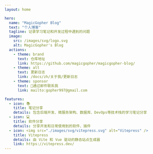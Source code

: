 ```yaml
---
layout: home

hero:
  name: "MagicGopher Blog"
  text: "个人博客"
  tagline: 记录学习笔记和开发过程中遇到的问题
  image:
    src: /images/svg/logo.svg
    alt: MagicGopher's Blog
  actions:
    - theme: brand
      text: 仓库地址
      link: https://github.com/magicgopher/magicgopher-blog/
    - theme: alt
      text: 更新日志
      link: /docs/zh/关于我/更新日志
    - theme: sponsor
      text: 📮通过邮件联系我
      link: mailto:gopher997@gmail.com

features:
  - icon: 📚
    title: 笔记分享
    details: 包含后端开发、微服务架构、数据库、DevOps等技术栈的学习笔记分享
  - icon: 💻
    title: 软件分享
    details: 分享开发和日常使用到的软件、插件
  - icon: <img src="./images/svg/vitepress.svg" alt="Vitepress" />
    title: Vitepress
    details: 由 Vite 和 Vue 驱动的静态站点生成器
    link: https://vitepress.dev/
---
```


<VisitorStats />